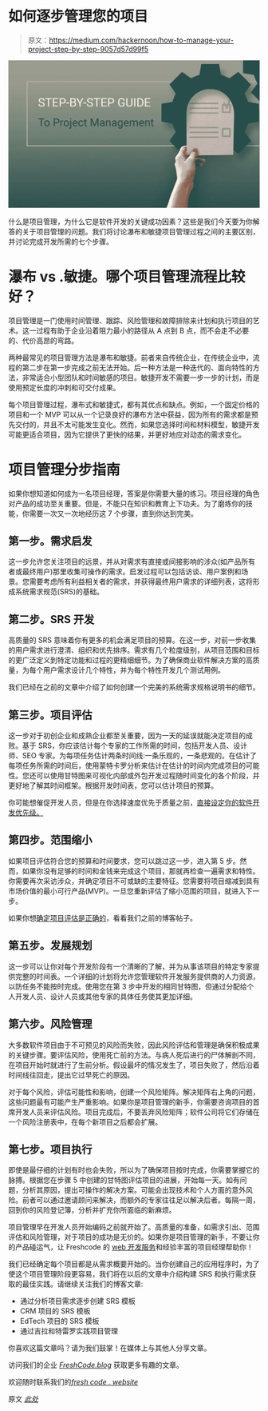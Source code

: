 # 如何逐步管理您的项目

> 原文：<https://medium.com/hackernoon/how-to-manage-your-project-step-by-step-9057d57d99f5>

![](img/e766a315215ea3c8a5654a70ce999c5d.png)

什么是项目管理，为什么它是软件开发的关键成功因素？这些是我们今天要为你解答的关于项目管理的问题。我们将讨论瀑布和敏捷项目管理过程之间的主要区别，并讨论完成开发所需的七个步骤。

# 瀑布 vs .敏捷。哪个项目管理流程比较好？

项目管理是一门使用时间管理、跟踪、风险管理和故障排除来计划和执行项目的艺术。这一过程有助于企业沿着阻力最小的路径从 A 点到 B 点，而不会走不必要的、代价高昂的弯路。

两种最常见的项目管理方法是瀑布和敏捷。前者来自传统企业，在传统企业中，流程的第二步在第一步完成之前无法开始。后一种方法是一种迭代的、面向特性的方法，非常适合小型团队和时间敏感的项目。敏捷开发不需要一步一步的计划，而是使用预定长度的冲刺和可交付成果。

每个项目管理过程，瀑布式和敏捷式，都有其优点和缺点。例如，一个固定价格的项目和一个 MVP 可以从一个记录良好的瀑布方法中获益，因为所有的需求都是预先交付的，并且不太可能发生变化。然而，如果您选择时间和材料模型，敏捷开发可能更适合项目，因为它提供了更快的结果，并更好地应对动态的需求变化。

# 项目管理分步指南

如果你想知道如何成为一名项目经理，答案是你需要大量的练习。项目经理的角色对产品的成功至关重要。但是，不能只在知识和教育上下功夫。为了磨练你的技能，你需要一次又一次地经历这 7 个步骤，直到你达到完美。

## 第一步。需求启发

这一步允许您关注项目的远景，并从对需求有直接或间接影响的涉众(如产品所有者或最终用户)那里收集可操作的需求。启发过程可以包括访谈、用户案例和场景。您需要考虑所有利益相关者的需求，并获得最终用户需求的详细列表，这将形成系统需求规范(SRS)的基础。

## 第二步。SRS 开发

高质量的 SRS 意味着你有更多的机会满足项目的预算。在这一步，对前一步收集的用户需求进行澄清、组织和优先排序。需求有几个粒度级别，从项目范围和目标的更广泛定义到特定功能和过程的更精细细节。为了确保商业软件解决方案的高质量，为每个用户需求设计几个特性，并为每个特性开发几个测试用例。

我们已经在之前的文章中介绍了如何创建一个完美的系统需求规格说明书的细节。

## 第三步。项目评估

这一步对于初创企业和成熟企业都至关重要，因为一天的延误就能决定项目的成败。基于 SRS，你应该估计每个专家的工作所需的时间，包括开发人员、设计师、SEO 专家。为每项任务估计两条时间线:一条乐观的，一条悲观的。在估计了每项任务所需的时间后，使用蒙特卡罗分析来估计在估计的时间内完成项目的可能性。您还可以使用甘特图来可视化内部或外包开发过程随时间变化的各个阶段，并更好地了解其时间框架。根据开发时间表，您可以估计项目的预算。

你可能想催促开发人员，但是在你选择速度优先于质量之前，[直接设定你的软件开发优先级。](https://freshcodeit.com/freshcode-post/quality-or-speed-setting-software-development-priorities-straight)

## 第四步。范围缩小

如果项目评估符合您的预算和时间要求，您可以跳过这一步，进入第 5 步。然而，如果你没有足够的时间和金钱来完成这个项目，那就再检查一遍需求和特性。你需要再次采访涉众，并确定项目不可或缺的主要特征。您需要将项目缩减到具有市场价值的最小可行产品(MVP)。一旦您重新评估了缩小范围的项目，就进入下一步。

如果你想[确定项目评估是正确的](https://freshcodeit.com/freshcode-post/project-estimation-how-do-you-know-that-its-correct)，看看我们之前的博客帖子。

## 第五步。发展规划

这一步可以让你对每个开发阶段有一个清晰的了解，并为从事该项目的特定专家提供完整的时间表。一个详细的计划将允许您管理软件开发服务提供商的人力资源，以防任务不能按时完成。使用您在第 3 步中开发的相同甘特图，但通过分配给个人开发人员、设计人员或其他专家的具体任务使其更加详细。

## 第六步。风险管理

大多数软件项目由于不可预见的风险而失败，因此风险评估和管理是确保积极成果的关键步骤。要评估风险，使用死亡前的方法。与病人死后进行的尸体解剖不同，在项目开始时就进行了生前分析。假设最坏的情况发生了，项目失败了，然后沿着时间线往回走，提出它过早死亡的原因。

对于每个风险，评估可能性和影响，创建一个风险矩阵。解决矩阵右上角的问题，这些问题最有可能产生严重影响。如果你是项目管理的新手，你需要咨询项目的首席开发人员来评估风险。项目完成后，不要丢弃风险矩阵；软件公司将它们存储在一个风险注册表中，在每个新项目之后都会扩展。

## 第七步。项目执行

即使是最仔细的计划有时也会失败，所以为了确保项目按时完成，你需要掌握它的脉搏。根据您在步骤 5 中创建的甘特图评估项目的进展，开始每一天。如有问题，分析其原因，提出可操作的解决方案。可能会出现技术和个人方面的意外风险。前者可以通过邀请顾问来解决，而额外的专家往往足以解决后者。每隔一周，回到你的风险登记簿，分析并扩充你所面临的新麻烦。

项目管理早在开发人员开始编码之前就开始了。高质量的准备，如需求引出、范围评估和风险管理，对于项目的成功是无价的。如果你是项目管理的新手，不要让你的产品碰运气，让 Freshcode 的 [web 开发服务](https://freshcodeit.com/services)和经验丰富的项目经理帮助你！

我们已经确定每个项目都是从需求概要开始的。当你创建自己的应用程序时，为了使这个项目管理阶段更容易，我们将在以后的文章中介绍构建 SRS 和执行需求获取的最佳实践。请继续关注我们的博客文章:

*   通过分析项目需求逐步创建 SRS 模板
*   CRM 项目的 SRS 模板
*   EdTech 项目的 SRS 模板
*   通过吉拉和特雷罗实践项目管理

你喜欢这篇文章吗？请为我们鼓掌！在媒体上与其他人分享文章。

访问我们的企业 [*FreshCode.blog*](https://freshcodeit.com/blog) 获取更多有趣的文章。

欢迎随时联系我们的[*fresh code . website*](https://freshcodeit.com/)

原文 [*此处*](https://freshcodeit.com/freshcode-post/how-to-manage-your-project-step-by-step)